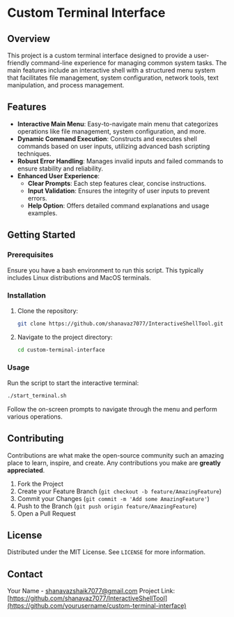 
# Custom Terminal Interface

## Overview
This project is a custom terminal interface designed to provide a user-friendly command-line experience for managing common system tasks. The main features include an interactive shell with a structured menu system that facilitates file management, system configuration, network tools, text manipulation, and process management.

## Features

- **Interactive Main Menu**: Easy-to-navigate main menu that categorizes operations like file management, system configuration, and more.
- **Dynamic Command Execution**: Constructs and executes shell commands based on user inputs, utilizing advanced bash scripting techniques.
- **Robust Error Handling**: Manages invalid inputs and failed commands to ensure stability and reliability.
- **Enhanced User Experience**:
  - **Clear Prompts**: Each step features clear, concise instructions.
  - **Input Validation**: Ensures the integrity of user inputs to prevent errors.
  - **Help Option**: Offers detailed command explanations and usage examples.

## Getting Started

### Prerequisites
Ensure you have a bash environment to run this script. This typically includes Linux distributions and MacOS terminals.

### Installation
1. Clone the repository:
   ```bash
   git clone https://github.com/shanavaz7077/InteractiveShellTool.git
   ```
2. Navigate to the project directory:
   ```bash
   cd custom-terminal-interface
   ```

### Usage
Run the script to start the interactive terminal:
```bash
./start_terminal.sh
```
Follow the on-screen prompts to navigate through the menu and perform various operations.


## Contributing
Contributions are what make the open-source community such an amazing place to learn, inspire, and create. Any contributions you make are **greatly appreciated**.
1. Fork the Project
2. Create your Feature Branch (`git checkout -b feature/AmazingFeature`)
3. Commit your Changes (`git commit -m 'Add some AmazingFeature'`)
4. Push to the Branch (`git push origin feature/AmazingFeature`)
5. Open a Pull Request

## License
Distributed under the MIT License. See `LICENSE` for more information.

## Contact
Your Name - shanavazshaik7077@gmail.com 
Project Link: [https://github.com/shanavaz7077/InteractiveShellTool](https://github.com/yourusername/custom-terminal-interface)
